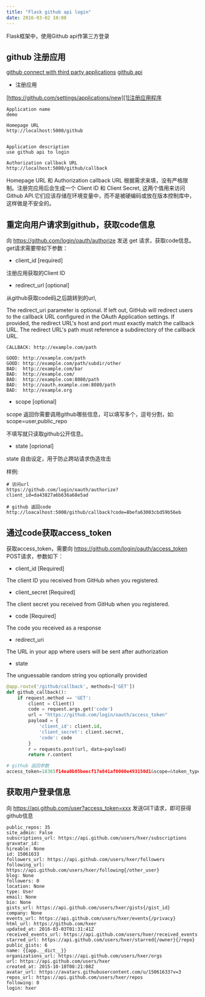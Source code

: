 ```yaml
---
title: "Flask github api login"
date: 2016-03-02 10:08
---
```


Flask框架中，使用Github api作第三方登录

## github 注册应用

[github connect with third party applications][2]
[github api][3]

* 注册应用

[https://github.com/settings/applications/new][1]注册应用程序

```
Application name
demo

Homepage URL
http://localhost:5000/github


Application description
use github api to login

Authorization callback URL
http://localhost:5000/github/callback
```

Homepage URL 和 Authorization callback URL 根据需求来填，没有严格限制。注册完应用后会生成一个 Client ID 和 Client Secret, 这两个值用来访问Github API.它们应该存储在环境变量中，而不是被硬编码或放在版本控制库中，这样做是不安全的。

## 重定向用户请求到github，获取code信息

向 https://github.com/login/oauth/authorize 发送 get 请求，获取code信息。get请求需要带如下参数：

* client_id [required]

注册应用获取的Client ID

* redirect_url [optional]

从github获取code码之后跳转到的url,

The redirect_uri parameter is optional. If left out, GitHub will redirect users to the callback URL configured in the OAuth Application settings. If provided, the redirect URL's host and port must exactly match the callback URL. The redirect URL's path must reference a subdirectory of the callback URL.

```
CALLBACK: http://example.com/path

GOOD: http://example.com/path
GOOD: http://example.com/path/subdir/other
BAD:  http://example.com/bar
BAD:  http://example.com/
BAD:  http://example.com:8080/path
BAD:  http://oauth.example.com:8080/path
BAD:  http://example.org
```

* scope [optional]

scope 返回你需要调用github哪些信息，可以填写多个，逗号分割，如: scope=user,public_repo

不填写就只读取github公开信息。

* state [oprional]

state 自由设定，用于防止跨站请求伪造攻击

样例:

```
# 访问url
https://github.com/login/oauth/authorize?client_id=da43827a6b636a68e5ad

# github 返回code
http://loacalhost:5000/github/callback?code=8befa63003cbd59b56eb
```

## 通过code获取access_token

获取access_token，需要向 https://github.com/login/oauth/access_token POST请求，参数如下：

* client_id	[Required]

The client ID you received from GitHub when you registered.

* client_secret	[Required]

The client secret you received from GitHub when you registered.

* code [Required]

The code you received as a response

* redirect_uri

The URL in your app where users will be sent after authorization

* state

The unguessable random string you optionally provided

```python
@app.route('/github/callback', methods=['GET'])
def github_callback():
    if request.method == 'GET':
        client = Client()
        code = request.args.get('code')
        url = "https://github.com/login/oauth/access_token"
        payload = {
            'client_id': client.id,
            'client_secret': client.secret,
            'code': code
        }
        r = requests.post(url, data=payload)
        return r.content

# github 返回参数
access_token=18365f14ea0b85beecf17e841af0060e493150d1&scope=&token_type=bearer
```

## 获取用户登录信息

向 https://api.github.com/user?access_token=xxx 发送GET请求，即可获得github信息

```
public_repos: 35
site_admin: False
subscriptions_url: https://api.github.com/users/hxer/subscriptions
gravatar_id:
hireable: None
id: 15061633
followers_url: https://api.github.com/users/hxer/followers
following_url: https://api.github.com/users/hxer/following{/other_user}
blog: None
followers: 0
location: None
type: User
email: None
bio: None
gists_url: https://api.github.com/users/hxer/gists{/gist_id}
company: None
events_url: https://api.github.com/users/hxer/events{/privacy}
html_url: https://github.com/hxer
updated_at: 2016-03-03T01:31:41Z
received_events_url: https://api.github.com/users/hxer/received_events
starred_url: https://api.github.com/users/hxer/starred{/owner}{/repo}
public_gists: 6
name: {{app.__dict__}}
organizations_url: https://api.github.com/users/hxer/orgs
url: https://api.github.com/users/hxer
created_at: 2015-10-10T08:21:08Z
avatar_url: https://avatars.githubusercontent.com/u/15061633?v=3
repos_url: https://api.github.com/users/hxer/repos
following: 0
login: hxer
```


[1]: https://github.com/settings/applications/new
[2]: https://help.github.com/articles/connecting-with-third-party-applications/
[3]: https://developer.github.com/v3/oauth/
